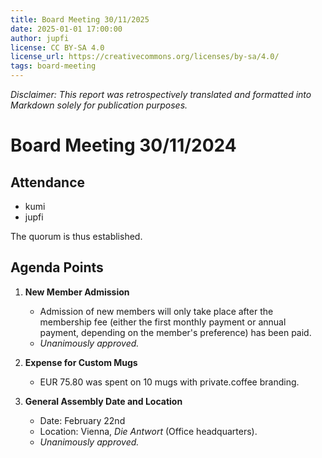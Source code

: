 ```yaml
---
title: Board Meeting 30/11/2025
date: 2025-01-01 17:00:00
author: jupfi
license: CC BY-SA 4.0
license_url: https://creativecommons.org/licenses/by-sa/4.0/
tags: board-meeting
---
```


_Disclaimer: This report was retrospectively translated and formatted into Markdown solely for publication purposes._

# Board Meeting 30/11/2024

## Attendance  

- kumi  
- jupfi  

The quorum is thus established.

## Agenda Points  

1. **New Member Admission**  
   - Admission of new members will only take place after the membership fee (either the first monthly payment or annual payment, depending on the member's preference) has been paid.  
   - _Unanimously approved._  

2. **Expense for Custom Mugs**  
   - EUR 75.80 was spent on 10 mugs with private.coffee branding.  

3. **General Assembly Date and Location**  
   - Date: February 22nd  
   - Location: Vienna, _Die Antwort_ (Office headquarters).  
   - _Unanimously approved._
